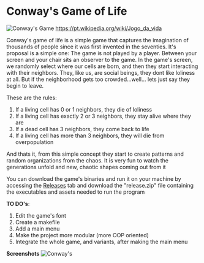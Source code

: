 # Conway's Game of Life
![Conway's Game](https://i.imgur.com/wwp6Paw.png)
https://pt.wikipedia.org/wiki/Jogo_da_vida

Conway's game of life is a simple game that captures the imagination of thousands of people since it was first invented in the seventies. It's proposal is a simple one: The game is not played by a player. Between your screen and your chair sits an observer to the game. In the game's screen, we randomly select where our cells are born, and then they start interacting with their neighbors. They, like us, are social beings, they dont like loliness at all. But if the neighborhood gets too crowded...well... lets just say they begin to leave.

These are the rules:
1. If a living cell has 0 or 1 neighbors, they die of loliness
2. If a living cell has exactly 2 or 3 neighbors, they stay alive where they are
3. If a dead cell has 3 neighbors, they come back to life
4. If a living cell has more than 3 neighbors, they will die from overpopulation

And thats it, from this simple concept they start to create patterns and random organizations from the chaos. It is very fun to watch the generations unfold and new, chaotic shapes coming out from it

You can download the game's binaries and run it on your machine by accessing the [Releases](https://github.com/GabrielTheophilo/ConwaysGame/releases/tag/v0.0.1-alpha) tab and download the "release.zip" file containing the executables and assets needed to run the program

**TO DO's**:
1. Edit the game's font
2. Create a makefile
3. Add a main menu
4. Make the project more modular (more OOP oriented)
5. Integrate the whole game, and variants, after making the main menu

**Screenshots**
![Conway's](https://i.imgur.com/GYDB4mp.png)